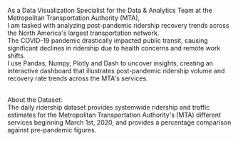 As a Data Visualization Specialist for the Data & Analytics Team at the Metropolitan Transportation Authority (MTA),  
I am tasked with analyzing post-pandemic ridership recovery trends across the North America's largest transportation network. <br> 
The COVID-19 pandemic drastically impacted public transit, causing significant declines in ridership due to health concerns and remote work shifts. <br> I use Pandas, Numpy, Plotly and Dash to uncover insights, creating an interactive dashboard that illustrates post-pandemic ridership volume and recovery rate trends across the MTA's services. <br><br>

About the Dataset: <br>
The daily ridership dataset provides systemwide ridership and traffic estimates for the Metropolitan Transportation Authority's (MTA) different services beginning March 1st, 2020, and provides a percentage comparison against pre-pandemic figures. 
